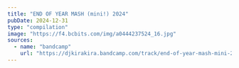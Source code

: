 ```yaml
---
title: "END OF YEAR MASH (mini​!​) 2024"
pubDate: 2024-12-31
type: "compilation"
image: "https://f4.bcbits.com/img/a0444237524_16.jpg"
sources:
  - name: "bandcamp"
    url: "https://djkirakira.bandcamp.com/track/end-of-year-mash-mini-2024"
---
```

